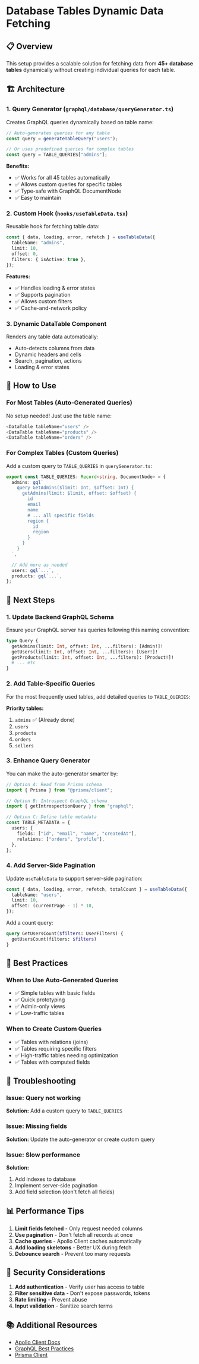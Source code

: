 # Database Tables Dynamic Data Fetching

## 📋 Overview

This setup provides a scalable solution for fetching data from **45+ database tables** dynamically without creating individual queries for each table.

## 🏗️ Architecture

### 1. **Query Generator** (`graphql/database/queryGenerator.ts`)

Creates GraphQL queries dynamically based on table name:

```typescript
// Auto-generates queries for any table
const query = generateTableQuery("users");

// Or uses predefined queries for complex tables
const query = TABLE_QUERIES["admins"];
```

**Benefits:**

- ✅ Works for all 45 tables automatically
- ✅ Allows custom queries for specific tables
- ✅ Type-safe with GraphQL DocumentNode
- ✅ Easy to maintain

### 2. **Custom Hook** (`hooks/useTableData.tsx`)

Reusable hook for fetching table data:

```typescript
const { data, loading, error, refetch } = useTableData({
  tableName: "admins",
  limit: 10,
  offset: 0,
  filters: { isActive: true },
});
```

**Features:**

- ✅ Handles loading & error states
- ✅ Supports pagination
- ✅ Allows custom filters
- ✅ Cache-and-network policy

### 3. **Dynamic DataTable Component**

Renders any table data automatically:

- Auto-detects columns from data
- Dynamic headers and cells
- Search, pagination, actions
- Loading & error states

## 🚀 How to Use

### For Most Tables (Auto-Generated Queries)

No setup needed! Just use the table name:

```typescript
<DataTable tableName="users" />
<DataTable tableName="products" />
<DataTable tableName="orders" />
```

### For Complex Tables (Custom Queries)

Add a custom query to `TABLE_QUERIES` in `queryGenerator.ts`:

```typescript
export const TABLE_QUERIES: Record<string, DocumentNode> = {
  admins: gql`
    query GetAdmins($limit: Int, $offset: Int) {
      getAdmins(limit: $limit, offset: $offset) {
        id
        email
        name
        # ... all specific fields
        region {
          id
          region
        }
      }
    }
  `,

  // Add more as needed
  users: gql`...`,
  products: gql`...`,
};
```

## 📝 Next Steps

### 1. **Update Backend GraphQL Schema**

Ensure your GraphQL server has queries following this naming convention:

```graphql
type Query {
  getAdmins(limit: Int, offset: Int, ...filters): [Admin!]!
  getUsers(limit: Int, offset: Int, ...filters): [User!]!
  getProducts(limit: Int, offset: Int, ...filters): [Product!]!
  # ... etc
}
```

### 2. **Add Table-Specific Queries**

For the most frequently used tables, add detailed queries to `TABLE_QUERIES`:

**Priority tables:**

1. `admins` ✅ (Already done)
2. `users`
3. `products`
4. `orders`
5. `sellers`

### 3. **Enhance Query Generator**

You can make the auto-generator smarter by:

```typescript
// Option A: Read from Prisma schema
import { Prisma } from "@prisma/client";

// Option B: Introspect GraphQL schema
import { getIntrospectionQuery } from "graphql";

// Option C: Define table metadata
const TABLE_METADATA = {
  users: {
    fields: ["id", "email", "name", "createdAt"],
    relations: ["orders", "profile"],
  },
};
```

### 4. **Add Server-Side Pagination**

Update `useTableData` to support server-side pagination:

```typescript
const { data, loading, error, refetch, totalCount } = useTableData({
  tableName: "users",
  limit: 10,
  offset: (currentPage - 1) * 10,
});
```

Add a count query:

```graphql
query GetUsersCount($filters: UserFilters) {
  getUsersCount(filters: $filters)
}
```

## 🎯 Best Practices

### When to Use Auto-Generated Queries

- ✅ Simple tables with basic fields
- ✅ Quick prototyping
- ✅ Admin-only views
- ✅ Low-traffic tables

### When to Create Custom Queries

- ✅ Tables with relations (joins)
- ✅ Tables requiring specific filters
- ✅ High-traffic tables needing optimization
- ✅ Tables with computed fields

## 🔧 Troubleshooting

### Issue: Query not working

**Solution:** Add a custom query to `TABLE_QUERIES`

### Issue: Missing fields

**Solution:** Update the auto-generator or create custom query

### Issue: Slow performance

**Solution:**

1. Add indexes to database
2. Implement server-side pagination
3. Add field selection (don't fetch all fields)

## 📊 Performance Tips

1. **Limit fields fetched** - Only request needed columns
2. **Use pagination** - Don't fetch all records at once
3. **Cache queries** - Apollo Client caches automatically
4. **Add loading skeletons** - Better UX during fetch
5. **Debounce search** - Prevent too many requests

## 🔐 Security Considerations

1. **Add authentication** - Verify user has access to table
2. **Filter sensitive data** - Don't expose passwords, tokens
3. **Rate limiting** - Prevent abuse
4. **Input validation** - Sanitize search terms

## 📚 Additional Resources

- [Apollo Client Docs](https://www.apollographql.com/docs/react/)
- [GraphQL Best Practices](https://graphql.org/learn/best-practices/)
- [Prisma Client](https://www.prisma.io/docs/concepts/components/prisma-client)
